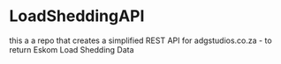 # LoadSheddingAPI
this a a repo that creates a simplified REST API for adgstudios.co.za - to return Eskom Load Shedding Data
